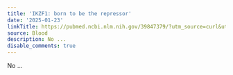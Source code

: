 ```yaml
---
title: 'IKZF1: born to be the repressor'
date: '2025-01-23'
linkTitle: https://pubmed.ncbi.nlm.nih.gov/39847379/?utm_source=curl&utm_medium=rss&utm_campaign=journals&utm_content=7603509&fc=None&ff=20250123170657&v=2.18.0.post9+e462414
source: Blood
description: No ...
disable_comments: true
---
```

No ...
